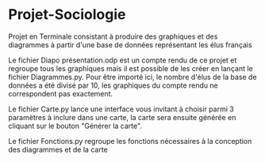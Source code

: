# Projet-Sociologie
Projet en Terminale consistant à produire des graphiques et des diagrammes à partir d'une base de données représentant les élus français

Le fichier Diapo présentation.odp est un compte rendu de ce projet et regroupe tous les graphiques mais il est possible de les créer en lançant le fichier Diagrammes.py.
Pour être importé ici, le nombre d'élus de la base de données a été divisé par 10, les graphiques du compte rendu ne correspondent pas exactement.

Le fichier Carte.py lance une interface vous invitant à choisir parmi 3 paramètres à inclure dans une carte,
la carte sera ensuite générée en cliquant sur le bouton "Générer la carte".

Le fichier Fonctions.py regroupe les fonctions nécessaires à la conception des diagrammes et de la carte

